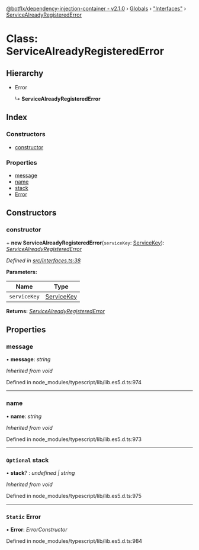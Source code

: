 [@botflx/dependency-injection-container - v2.1.0](../README.md) › [Globals](../globals.md) › ["Interfaces"](../modules/_interfaces_.md) › [ServiceAlreadyRegisteredError](_interfaces_.servicealreadyregisterederror.md)

# Class: ServiceAlreadyRegisteredError

## Hierarchy

* Error

  ↳ **ServiceAlreadyRegisteredError**

## Index

### Constructors

* [constructor](_interfaces_.servicealreadyregisterederror.md#constructor)

### Properties

* [message](_interfaces_.servicealreadyregisterederror.md#message)
* [name](_interfaces_.servicealreadyregisterederror.md#name)
* [stack](_interfaces_.servicealreadyregisterederror.md#optional-stack)
* [Error](_interfaces_.servicealreadyregisterederror.md#static-error)

## Constructors

###  constructor

\+ **new ServiceAlreadyRegisteredError**(`serviceKey`: [ServiceKey](../modules/_interfaces_.md#servicekey)): *[ServiceAlreadyRegisteredError](_interfaces_.servicealreadyregisterederror.md)*

*Defined in [src/Interfaces.ts:38](https://github.com/botflux/dependency-injection-container/blob/e8a6c87/packages/DIContainer/src/Interfaces.ts#L38)*

**Parameters:**

Name | Type |
------ | ------ |
`serviceKey` | [ServiceKey](../modules/_interfaces_.md#servicekey) |

**Returns:** *[ServiceAlreadyRegisteredError](_interfaces_.servicealreadyregisterederror.md)*

## Properties

###  message

• **message**: *string*

*Inherited from void*

Defined in node_modules/typescript/lib/lib.es5.d.ts:974

___

###  name

• **name**: *string*

*Inherited from void*

Defined in node_modules/typescript/lib/lib.es5.d.ts:973

___

### `Optional` stack

• **stack**? : *undefined | string*

*Inherited from void*

Defined in node_modules/typescript/lib/lib.es5.d.ts:975

___

### `Static` Error

▪ **Error**: *ErrorConstructor*

Defined in node_modules/typescript/lib/lib.es5.d.ts:984
